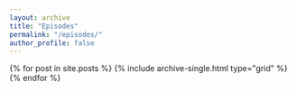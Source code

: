 ```yaml
---
layout: archive
title: "Episodes"
permalink: "/episodes/"
author_profile: false
---
```


<div class="grid__wrapper">
  {% for post in site.posts %}
    {% include archive-single.html type="grid" %}
  {% endfor %}
</div>